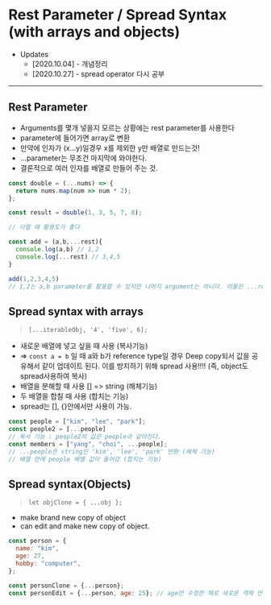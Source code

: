 # Rest Parameter / Spread Syntax (with arrays and objects)

- Updates
  - [2020.10.04] - 개념정리
  - [2020.10.27] - spread operator 다시 공부

---

## Rest Parameter

- Arguments를 몇개 넣을지 모르는 상황에는 rest parameter를 사용한다
- parameter에 들어가면 array로 변환
- 만약에 인자가 (x...y)일경우 x를 제외한 y만 배열로 만드는것!
- ...parameter는 무조건 마지막에 와야한다.
- 결론적으로 여러 인자를 배열로 만들어 주는 것.

```javascript
const double = (...nums) => {
  return nums.map(num => num * 2);
};

const result = double(1, 3, 5, 7, 8);
```

```javascript
// 이럴 때 활용도가 좋다

const add = (a,b,...rest){
  console.log(a,b) // 1,2
  console.log(...rest) // 3,4,5
}

add(1,2,3,4,5)
// 1,2는 a,b parameter를 활용할 수 있지만 나머지 argument는 아니다. 이들은 ...rest에 포함

```

## Spread syntax with arrays

> `[...iterableObj, '4', 'five', 6];`

- 새로운 배열에 넣고 싶을 때 사용 (복사기능)
- => `const a = b` 일 때 a와 b가 reference type일 경우 Deep copy되서 값을 공유해서 같이 업데이트 된다. 이를 방지하기 위해 spread 사용!!!! (즉, object도 spread사용하여 복사)
- 배열을 분해할 때 사용 [] => string (해체기능)
- 두 배열을 합칠 때 사용 (합치는 기능)
- spread는 [], {}안에서만 사용이 가능.

```javascript
const people = ["kim", "lee", "park"];
const people2 = [...people] 
// 복사 기능 : people2의 값은 people과 같아진다.
const members = ["yang", "choi", ...people];
// ...people은 string인 'kim', 'lee', 'park' 반환 (해체 기능)
// 배열 안에 people 배열 값이 들어감 (합치는 기능)
```

## Spread syntax(Objects)

> `let objClone = { ...obj };`

- make brand new copy of object
- can edit and make new copy of object.

```javascript
const person = {
  name: "kim",
  age: 27,
  hobby: "computer",
};

const personClone = {...person};
const personEdit = {...person, age: 25}; // age만 수정한 채로 새로운 객체 만들 수 있음.
```
